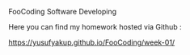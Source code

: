 FooCoding Software Developing

Here you can find my homework hosted via Github :

https://yusufyakup.github.io/FooCoding/week-01/
